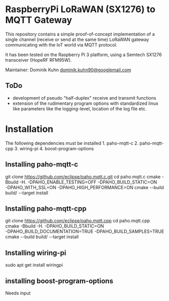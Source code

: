 # RaspberryPi LoRaWAN (SX1276) to MQTT Gateway  

This repository contains a simple proof-of-concept implementation of a single channel (receive or send at the same time) LoRaWAN gateway communicating with the IoT world via MQTT protocol.

It has been tested on the Raspberry Pi 3 platform, using a Semtech SX1276 transceiver (HopeRF RFM95W).

Maintainer: Dominik Kuhn <dominik.kuhn90@googlemail.com>

## ToDo

- development of pseudo "half-duplex" receive and transmit functions
- extension of the rudimentary program options with standardized linux like parameters like the logging-level, location of the log file etc.

# Installation
The following dependencies must be installed
    1. paho-mqtt-c
    2. paho-mqtt-cpp
    3. wiring-pi 
    4. boost-program-options
 
## Installing paho-mqtt-c
git clone https://github.com/eclipse/paho.mqtt.c.git
cd paho.mqtt.c
cmake -Bbuild -H. -DPAHO_ENABLE_TESTING=OFF -DPAHO_BUILD_STATIC=ON \
        -DPAHO_WITH_SSL=ON -DPAHO_HIGH_PERFORMANCE=ON
cmake --build build/ --target install
 
## Installing paho-mqtt-cpp
git clone https://github.com/eclipse/paho.mqtt.cpp
cd paho.mqtt.cpp
cmake -Bbuild -H. -DPAHO_BUILD_STATIC=ON \
        -DPAHO_BUILD_DOCUMENTATION=TRUE -DPAHO_BUILD_SAMPLES=TRUE
cmake --build build/ --target install
 
## Installing wiring-pi
sudo apt get install wiringpi
 
## installing boost-program-options
Needs input